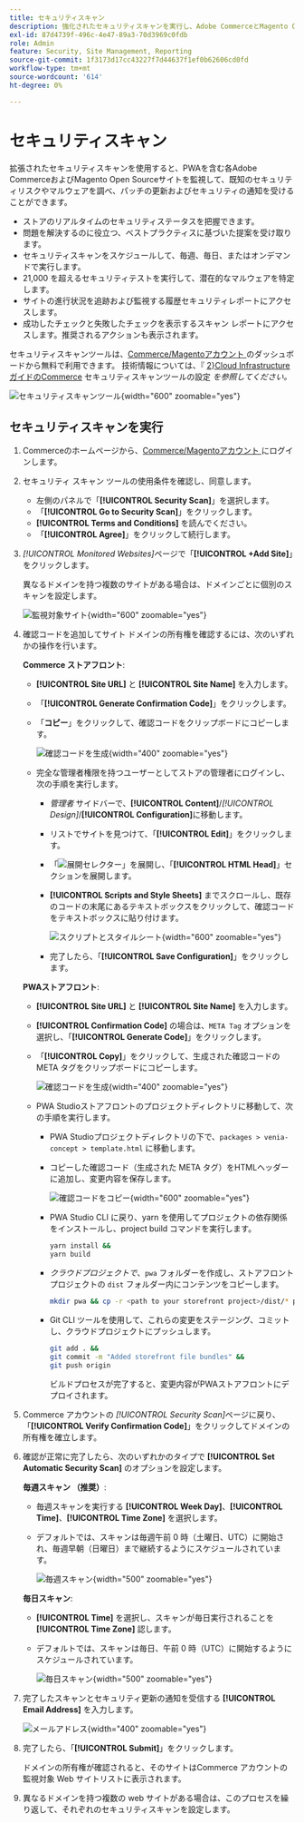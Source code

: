 ```yaml
---
title: セキュリティスキャン
description: 強化されたセキュリティスキャンを実行し、Adobe CommerceとMagento Open Sourceサイトのそれぞれを監視する方法について説明します。
exl-id: 87d4739f-496c-4e47-89a3-70d3969c0fdb
role: Admin
feature: Security, Site Management, Reporting
source-git-commit: 1f3173d17cc43227f7d44637f1ef0b62606cd0fd
workflow-type: tm+mt
source-wordcount: '614'
ht-degree: 0%

---
```


# セキュリティスキャン

拡張されたセキュリティスキャンを使用すると、PWAを含む各Adobe CommerceおよびMagento Open Sourceサイトを監視して、既知のセキュリティリスクやマルウェアを調べ、パッチの更新およびセキュリティの通知を受けることができます。

- ストアのリアルタイムのセキュリティステータスを把握できます。
- 問題を解決するのに役立つ、ベストプラクティスに基づいた提案を受け取ります。
- セキュリティスキャンをスケジュールして、毎週、毎日、またはオンデマンドで実行します。
- 21,000 を超えるセキュリティテストを実行して、潜在的なマルウェアを特定します。
- サイトの進行状況を追跡および監視する履歴セキュリティレポートにアクセスします。
- 成功したチェックと失敗したチェックを表示するスキャン レポートにアクセスします。推奨されるアクションも表示されます。

セキュリティスキャンツールは、[Commerce/Magentoアカウント ](../getting-started/commerce-account-create.md) のダッシュボードから無料で利用できます。 技術情報については、『 [2&rbrace;Cloud Infrastructure ガイドのCommerce](https://experienceleague.adobe.com/docs/commerce-cloud-service/user-guide/launch/overview.html#set-up-the-security-scan-tool) セキュリティスキャンツールの設定 _を参照してください。_

![ セキュリティスキャンツール ](./assets/magento-security-scan.png){width="600" zoomable="yes"}

## セキュリティスキャンを実行

1. Commerceのホームページから、[Commerce/Magentoアカウント ](../getting-started/commerce-account-create.md) にログインします。

1. セキュリティ スキャン ツールの使用条件を確認し、同意します。

   - 左側のパネルで「**[!UICONTROL Security Scan]**」を選択します。
   - 「**[!UICONTROL Go to Security Scan]**」をクリックします。
   - **[!UICONTROL Terms and Conditions]** を読んでください。
   - 「**[!UICONTROL Agree]**」をクリックして続行します。

1. _[!UICONTROL Monitored Websites]_&#x200B;ページで「**[!UICONTROL +Add Site]**」をクリックします。

   異なるドメインを持つ複数のサイトがある場合は、ドメインごとに個別のスキャンを設定します。

   ![ 監視対象サイト ](./assets/monitored-website.png){width="600" zoomable="yes"}

1. 確認コードを追加してサイト ドメインの所有権を確認するには、次のいずれかの操作を行います。

   **Commerce ストアフロント**:

   - **[!UICONTROL Site URL]** と **[!UICONTROL Site Name]** を入力します。
   - 「**[!UICONTROL Generate Confirmation Code]**」をクリックします。
   - 「**コピー**」をクリックして、確認コードをクリップボードにコピーします。

     ![ 確認コードを生成 ](./assets/scan-site1.png){width="400" zoomable="yes"}

   - 完全な管理者権限を持つユーザーとしてストアの管理者にログインし、次の手順を実行します。

      - _管理者_ サイドバーで、**[!UICONTROL Content]**/_[!UICONTROL Design]_/**[!UICONTROL Configuration]**&#x200B;に移動します。
      - リストでサイトを見つけて、「**[!UICONTROL Edit]**」をクリックします。
      - 「![ 展開セレクター ](../assets/icon-display-expand.png)」を展開し、「**[!UICONTROL HTML Head]**」セクションを展開します。
      - **[!UICONTROL Scripts and Style Sheets]** までスクロールし、既存のコードの末尾にあるテキストボックスをクリックして、確認コードをテキストボックスに貼り付けます。

        ![ スクリプトとスタイルシート ](./assets/scan-paste-code.png){width="600" zoomable="yes"}

      - 完了したら、「**[!UICONTROL Save Configuration]**」をクリックします。

   **PWAストアフロント**:

   - **[!UICONTROL Site URL]** と **[!UICONTROL Site Name]** を入力します。

   - **[!UICONTROL Confirmation Code]** の場合は、`META Tag` オプションを選択し、「**[!UICONTROL Generate Code]**」をクリックします。

   - 「**[!UICONTROL Copy]**」をクリックして、生成された確認コードの META タグをクリップボードにコピーします。

     ![ 確認コードを生成 ](./assets/scan-site2.png){width="400" zoomable="yes"}

   - PWA Studioストアフロントのプロジェクトディレクトリに移動して、次の手順を実行します。

      - PWA Studioプロジェクトディレクトリの下で、`packages > venia-concept > template.html` に移動します。
      - コピーした確認コード（生成された META タグ）をHTMLヘッダーに追加し、変更内容を保存します。

        ![ 確認コードをコピー ](./assets/code-pwa.png){width="600" zoomable="yes"}

      - PWA Studio CLI に戻り、yarn を使用してプロジェクトの依存関係をインストールし、project build コマンドを実行します。

        ```sh
        yarn install &&
        yarn build
        ```

      - *クラウドプロジェクトで*、`pwa` フォルダーを作成し、ストアフロントプロジェクトの `dist` フォルダー内にコンテンツをコピーします。

        ```sh
        mkdir pwa && cp -r <path to your storefront project>/dist/* pwa
        ```

      - Git CLI ツールを使用して、これらの変更をステージング、コミットし、クラウドプロジェクトにプッシュします。

        ```sh
        git add . &&
        git commit -m "Added storefront file bundles" &&
        git push origin
        ```

        ビルドプロセスが完了すると、変更内容がPWAストアフロントにデプロイされます。

1. Commerce アカウントの _[!UICONTROL Security Scan]_&#x200B;ページに戻り、「**[!UICONTROL Verify Confirmation Code]**」をクリックしてドメインの所有権を確立します。

1. 確認が正常に完了したら、次のいずれかのタイプで **[!UICONTROL Set Automatic Security Scan]** のオプションを設定します。

   **毎週スキャン （推奨）**:

   - 毎週スキャンを実行する **[!UICONTROL Week Day]**、**[!UICONTROL Time]**、**[!UICONTROL Time Zone]** を選択します。
   - デフォルトでは、スキャンは毎週午前 0 時（土曜日、UTC）に開始され、毎週早朝（日曜日）まで継続するようにスケジュールされています。

     ![ 毎週スキャン ](./assets/scan-weekly.png){width="500" zoomable="yes"}

   **毎日スキャン**:

   - **[!UICONTROL Time]** を選択し、スキャンが毎日実行されることを **[!UICONTROL Time Zone]** 認します。
   - デフォルトでは、スキャンは毎日、午前 0 時（UTC）に開始するようにスケジュールされています。

     ![ 毎日スキャン ](./assets/scan-daily.png){width="500" zoomable="yes"}

1. 完了したスキャンとセキュリティ更新の通知を受信する **[!UICONTROL Email Address]** を入力します。

   ![ メールアドレス ](./assets/scan-notification-email.png){width="400" zoomable="yes"}

1. 完了したら、「**[!UICONTROL Submit]**」をクリックします。

   ドメインの所有権が確認されると、そのサイトはCommerce アカウントの監視対象 Web サイトリストに表示されます。

1. 異なるドメインを持つ複数の web サイトがある場合は、このプロセスを繰り返して、それぞれのセキュリティスキャンを設定します。
